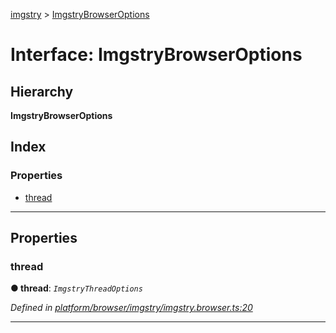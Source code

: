 [imgstry](../README.md) > [ImgstryBrowserOptions](../interfaces/imgstrybrowseroptions.md)

# Interface: ImgstryBrowserOptions

## Hierarchy

**ImgstryBrowserOptions**

## Index

### Properties

* [thread](imgstrybrowseroptions.md#thread)

---

## Properties

<a id="thread"></a>

###  thread

**● thread**: *`ImgstryThreadOptions`*

*Defined in [platform/browser/imgstry/imgstry.browser.ts:20](https://github.com/visual-cortex/imgstry/blob/master/source/platform/browser/imgstry/imgstry.browser.ts#L20)*

___

